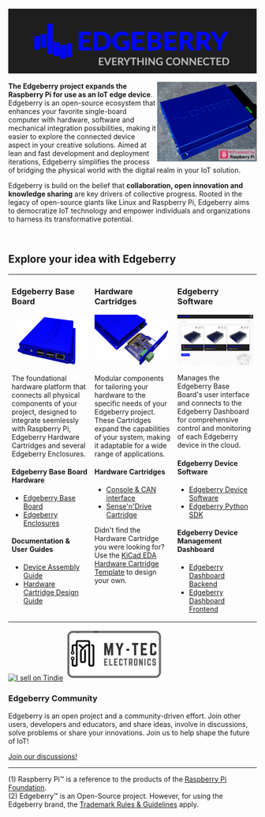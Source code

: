 ![Edgeberry Banner](https://github.com/Edgeberry/.github/blob/main/brand/Edgeberry_banner_EverythingIsConnected.png?raw=true)

<a href="https://www.tindie.com/stores/spuq/?ref=offsite_badges&utm_source=sellers_SpuQ&utm_medium=badges&utm_campaign=badge_large" target="_blank" >
<img src="https://github.com/Edgeberry/.github/blob/main/images/Edgeberry_picture.png?raw=true" align="right" width="40%"/>
</a>

**The Edgeberry project expands the Raspberry Pi for use as an IoT edge device**. Edgeberry is an open-source ecosystem that enhances your favorite single-board computer with hardware, software and mechanical integration possibilities, making it easier to explore the connected device aspect in your creative solutions. Aimed at lean and fast development and deployment iterations, Edgeberry simplifies the process of bridging the physical world with the digital realm in your IoT solution.

Edgeberry is build on the belief that **collaboration, open innovation and knowledge sharing** are key drivers of collective progress. Rooted in the legacy of open-source giants like Linux and Raspberry Pi, Edgeberry aims to democratize IoT technology and empower individuals and organizations to harness its transformative potential.

<br clear="right"/>

## Explore your idea with Edgeberry

<table>
 <tr>
    <td valign="top" width="33%">
        <h3>Edgeberry Base Board</h3>
        <img src="https://raw.githubusercontent.com/Edgeberry/.github/main/profile/images/Edgeberry_Device.png" />
        <p>
            The foundational hardware platform that connects all physical components of your project, designed to integrate seemlessly with Raspberry Pi, Edgeberry Hardware Cartridges and several Edgeberry Enclosures.
        </p>
        <h4>Edgeberry Base Board Hardware</h4>
        <ul>
            <li><a href="https://github.com/Edgeberry/Edgeberry-hardware">Edgeberry Base Board</a></li>
            <li><a href="https://www.thingiverse.com/thing:6595172">Edgeberry Enclosures</a></li>
        </ul>
        <h4>Documentation & User Guides</h4>
        <ul>        
            <li><a href="https://github.com/Edgeberry/.github/blob/main/documentation/Device_Assembly_Guide.pdf">Device Assembly Guide</a></li>
            <li><a href="https://github.com/Edgeberry/.github/blob/main/documentation/Hardware_Cartridge_Design_Guide.pdf">Hardware Cartridge Design Guide</a></li>
        </ul>
    </td>
    <td valign="top" width="33%">
        <h3>Hardware Cartridges</h3>
        <img src="https://raw.githubusercontent.com/Edgeberry/.github/main/profile/images/Edgeberry_Cartridge.png" />
        <p>
            Modular components for tailoring your hardware to the specific needs of your Edgeberry project. These Cartridges expand the capabilities of your system, making it adaptable for a wide range of applications.
        </p>
        <h4>Hardware Cartridges</h4>
        <ul>
            <!--<li><a href="https://github.com/Edgeberry/Edgeberry-cartridge-EDU">EDU Cartridge</a></li> -->
            <li><a href="https://github.com/Edgeberry/Edgeberry-cartridge-console-can">Console & CAN interface</a></li>
            <li><a href="https://github.com/Edgeberry/Edgeberry_SenseAndDrive_Cartridge">Sense'n'Drive Cartridge</a></li>
        </ul>
        <p>Didn't find the Hardware Cartridge you were looking for? Use the <a href="https://gitlab.com/kicad/libraries/kicad-templates/-/tree/master/Projects/Edgeberry_Cartridge?ref_type=heads">KiCad EDA Hardware Cartridge Template</a> to design your own.</p>
    </td>
    <td valign="top" width="33%">
        <h3>Edgeberry Software</h3>
        <img src="https://raw.githubusercontent.com/Edgeberry/.github/main/profile/images/Edgeberry_Dashboard.png" />
        <p>
            Manages the Edgeberry Base Board's user interface and connects to the Edgeberry Dashboard for comprehensive control and monitoring of each Edgeberry device in the cloud.
        </p>
        <h4>Edgeberry Device Software</h4>
        <ul>
            <li><a href="https://github.com/Edgeberry/Edgeberry">Edgeberry Device Software</a></li>
            <li><a href="https://github.com/Edgeberry/Edgeberry-Python-SDK">Edgeberry Python SDK</a></li>
        </ul>
        <h4>Edgeberry Device Management Dashboard</h4>
        <ul>
            <li><a href="https://github.com/Edgeberry/Edgeberry-dashboard">Edgeberry Dashboard Backend</a></li>
            <li><a href="https://github.com/Edgeberry/Edgeberry-dashboard-UI">Edgeberry Dashboard Frontend</a></li>
        </ul>
    </td>
 </tr>
</table>

<a href="https://www.tindie.com/stores/spuq/?ref=offsite_badges&utm_source=sellers_SpuQ&utm_medium=badges&utm_campaign=badge_large" target="_blank" ><img src="https://d2ss6ovg47m0r5.cloudfront.net/badges/tindie-larges.png" alt="I sell on Tindie" width="200" height="104"></a>
<a href="https://my-tec.be/" target="_blank" ><img src="https://github.com/Edgeberry/.github/blob/main/images/button_My-Tec.png?raw=true" alt="My-Tec" width="200" height="104"></a>
<br/>

<h3>Edgeberry Community</h3>
<p>
    Edgeberry is an open project and a community-driven effort. Join other users, developers and educators, and share ideas, involve in discussions, solve problems or share your innovations. Join us to help shape the future of IoT!
</p>
<p>
    <a href="https://github.com/orgs/Edgeberry/discussions">Join our discussions!</a>
</p>
<hr/>

(1) Raspberry Pi™ is a reference to the products of the [Raspberry Pi Foundation](https://www.raspberrypi.org/).<br/>
(2) Edgeberry™ is an Open-Source project. However, for using the Edgeberry brand, the [Trademark Rules & Guidelines](https://github.com/Edgeberry/.github/blob/main/brand/Edgeberry_Trademark_Rules_and_Guidelines.md) apply.